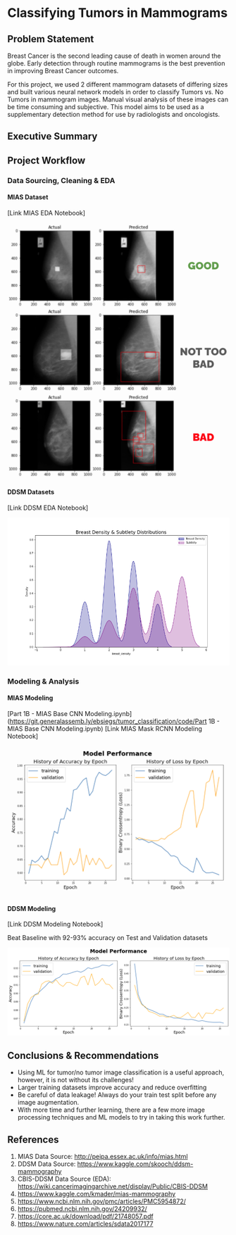 # Classifying Tumors in Mammograms

## Problem Statement

Breast Cancer is the second leading cause of death in women around the globe. Early detection through routine mammograms is the best prevention in improving Breast Cancer outcomes. 

For this project, we used 2 different mammogram datasets of differing sizes and built various neural network models in order to classify Tumors vs. No Tumors in mammogram images. Manual visual analysis of these images can be time consuming and subjective. This model aims to be used as a supplementary detection method for use by radiologists and oncologists.

## Executive Summary

## Project Workflow

### Data Sourcing, Cleaning & EDA

#### MIAS Dataset
[Link MIAS EDA Notebook]

![mias_mask](images/mias_mask.png)

#### DDSM Datasets
[Link DDSM EDA Notebook]

![density_subtlety](images/ddsm_density_subtlety.png)

### Modeling & Analysis
#### MIAS Modeling
[Part 1B - MIAS Base CNN Modeling.ipynb](https://git.generalassemb.ly/ebsiegs/tumor_classification/code/Part 1B - MIAS Base CNN Modeling.ipynb)
[Link MIAS Mask RCNN Modeling Notebook]

![mias_model](images/mias_model.png)

#### DDSM Modeling
[Link DDSM Modeling Notebook]

Beat Baseline with 92-93% accuracy on Test and Validation datasets

![ddsm_model](images/ddsm_model.png)

## Conclusions & Recommendations
- Using ML for tumor/no tumor image classification is a useful approach, however, it is not without its challenges!
- Larger training datasets improve accuracy and reduce overfitting
- Be careful of data leakage! Always do your train test split before any image augmentation. 
- With more time and further learning, there are a few more  image processing techniques and ML models to try in taking this work further.

## References
1. MIAS Data Source: http://peipa.essex.ac.uk/info/mias.html
2. DDSM Data Source: https://www.kaggle.com/skooch/ddsm-mammography
3. CBIS-DDSM Data Source (EDA): https://wiki.cancerimagingarchive.net/display/Public/CBIS-DDSM
3. https://www.kaggle.com/kmader/mias-mammography
4. https://www.ncbi.nlm.nih.gov/pmc/articles/PMC5954872/
5. https://pubmed.ncbi.nlm.nih.gov/24209932/
6. https://core.ac.uk/download/pdf/21748057.pdf
7. https://www.nature.com/articles/sdata2017177

